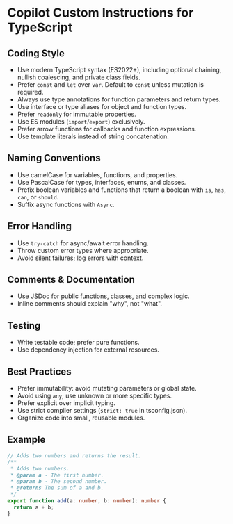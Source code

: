 # Copilot Custom Instructions for TypeScript

## Coding Style

- Use modern TypeScript syntax (ES2022+), including optional chaining, nullish coalescing, and private class fields.
- Prefer `const` and `let` over `var`. Default to `const` unless mutation is required.
- Always use type annotations for function parameters and return types.
- Use interface or type aliases for object and function types.
- Prefer `readonly` for immutable properties.
- Use ES modules (`import`/`export`) exclusively.
- Prefer arrow functions for callbacks and function expressions.
- Use template literals instead of string concatenation.

## Naming Conventions

- Use camelCase for variables, functions, and properties.
- Use PascalCase for types, interfaces, enums, and classes.
- Prefix boolean variables and functions that return a boolean with `is`, `has`, `can`, or `should`.
- Suffix async functions with `Async`.

## Error Handling

- Use `try-catch` for async/await error handling.
- Throw custom error types where appropriate.
- Avoid silent failures; log errors with context.

## Comments & Documentation

- Use JSDoc for public functions, classes, and complex logic.
- Inline comments should explain "why", not "what".

## Testing

- Write testable code; prefer pure functions.
- Use dependency injection for external resources.

## Best Practices

- Prefer immutability: avoid mutating parameters or global state.
- Avoid using `any`; use unknown or more specific types.
- Prefer explicit over implicit typing.
- Use strict compiler settings (`strict: true` in tsconfig.json).
- Organize code into small, reusable modules.

## Example

```typescript
// Adds two numbers and returns the result.
/**
 * Adds two numbers.
 * @param a - The first number.
 * @param b - The second number.
 * @returns The sum of a and b.
 */
export function add(a: number, b: number): number {
  return a + b;
}
```
